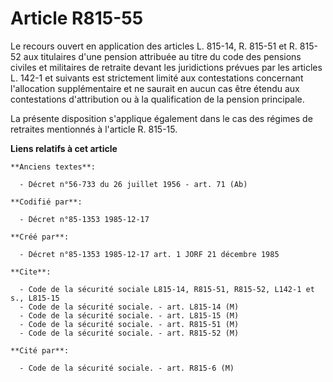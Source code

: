 # Article R815-55

Le recours ouvert en application des articles L. 815-14, R. 815-51 et R. 815-52 aux titulaires d'une pension attribuée au
titre du code des pensions civiles et militaires de retraite devant les juridictions prévues par les articles L. 142-1 et
suivants est strictement limité aux contestations concernant l'allocation supplémentaire et ne saurait en aucun cas être
étendu aux contestations d'attribution ou à la qualification de la pension principale. 

La présente disposition s'applique également dans le cas des régimes de retraites mentionnés à l'article R. 815-15.

**Liens relatifs à cet article**

	**Anciens textes**:

	  - Décret n°56-733 du 26 juillet 1956 - art. 71 (Ab)

	**Codifié par**:

	  - Décret n°85-1353 1985-12-17

	**Créé par**:

	  - Décret n°85-1353 1985-12-17 art. 1 JORF 21 décembre 1985

	**Cite**:

	  - Code de la sécurité sociale L815-14, R815-51, R815-52, L142-1 et s., L815-15
	  - Code de la sécurité sociale. - art. L815-14 (M)
	  - Code de la sécurité sociale. - art. L815-15 (M)
	  - Code de la sécurité sociale. - art. R815-51 (M)
	  - Code de la sécurité sociale. - art. R815-52 (M)

	**Cité par**:

	  - Code de la sécurité sociale. - art. R815-6 (M)
